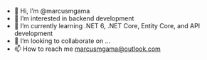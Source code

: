 - 👋 Hi, I’m @marcusmgama
- 👀 I’m interested in backend development
- 🌱 I’m currently learning .NET 6, .NET Core, Entity Core, and API development
- 💞️ I’m looking to collaborate on ...
- 📫 How to reach me marcusmgama@outlook.com

<!---
marcusmgama/marcusmgama is a ✨ special ✨ repository because its `README.md` (this file) appears on your GitHub profile.
You can click the Preview link to take a look at your changes.
--->
